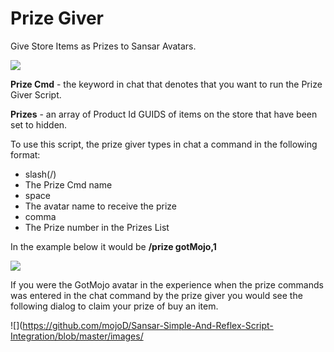 # Prize Giver

Give Store Items as Prizes to Sansar Avatars.

![](https://github.com/mojoD/Sansar-Simple-And-Reflex-Script-Integration/blob/master/images/prizegiverscript.png)

**Prize Cmd** - the keyword in chat that denotes that you want to run the Prize Giver Script.

**Prizes** - an array of Product Id GUIDS of items on the store that have been set to hidden.

To use this script, the prize giver types in chat a command in the following format:
* slash(/)
* The Prize Cmd name
* space
* The avatar name to receive the prize
* comma
* The Prize number in the Prizes List 

In the example below it would be **/prize gotMojo,1**

![](https://github.com/mojoD/Sansar-Simple-And-Reflex-Script-Integration/blob/master/images/prizegiver2.png)

If you were the GotMojo avatar in the experience when the prize commands was entered in the chat command by the prize giver you would see the following dialog to claim your prize of buy an item.

![](https://github.com/mojoD/Sansar-Simple-And-Reflex-Script-Integration/blob/master/images/
